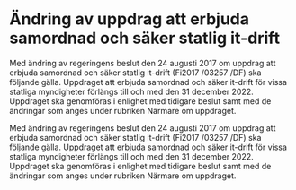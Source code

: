 # Ändring av uppdrag att erbjuda samordnad och säker statlig it-drift

Med ändring av regeringens beslut den 24 augusti 2017 om uppdrag att erbjuda samordnad och säker statlig it-drift (Fi2017 /03257 /DF) ska följande gälla. Uppdraget att erbjuda samordnad och säker it-drift för vissa statliga myndigheter förlängs till och med den 31 december 2022. Uppdraget ska genomföras i enlighet med tidigare beslut samt med de ändringar som anges under rubriken Närmare om uppdraget.

Med ändring av regeringens beslut den 24 augusti 2017 om uppdrag att erbjuda samordnad och säker statlig it-drift (Fi2017 /03257 /DF) ska följande gälla. Uppdraget att erbjuda samordnad och säker it-drift för vissa statliga myndigheter förlängs till och med den 31 december 2022. Uppdraget ska genomföras i enlighet med tidigare beslut samt med de ändringar som anges under rubriken Närmare om uppdraget.
